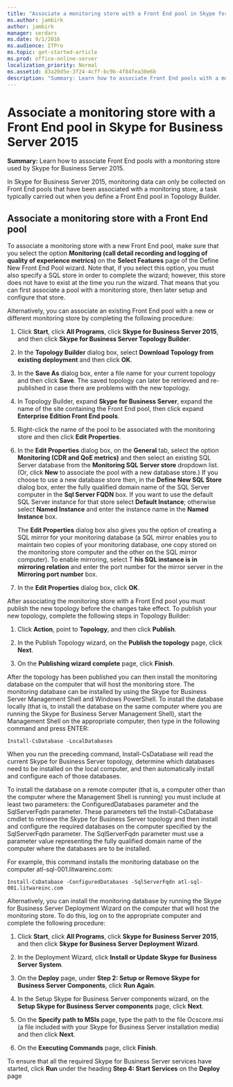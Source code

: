 ```yaml
---
title: "Associate a monitoring store with a Front End pool in Skype for Business Server 2015"
ms.author: jambirk
author: jambirk
manager: serdars
ms.date: 9/1/2016
ms.audience: ITPro
ms.topic: get-started-article
ms.prod: office-online-server
localization_priority: Normal
ms.assetid: d3a20d5e-3f24-4cff-bc9b-4f84fea30e6b
description: "Summary: Learn how to associate Front End pools with a monitoring store used by Skype for Business Server 2015."
---
```


# Associate a monitoring store with a Front End pool in Skype for Business Server 2015
 
**Summary:** Learn how to associate Front End pools with a monitoring store used by Skype for Business Server 2015.
  
In Skype for Business Server 2015, monitoring data can only be collected on Front End pools that have been associated with a monitoring store, a task typically carried out when you define a Front End pool in Topology Builder.
  
## Associate a monitoring store with a Front End pool

 To associate a monitoring store with a new Front End pool, make sure that you select the option **Monitoring (call detail recording and logging of quality of experience metrics)** on the **Select Features** page of the Define New Front End Pool wizard. Note that, if you select this option, you must also specify a SQL store in order to complete the wizard; however, this store does not have to exist at the time you run the wizard. That means that you can first associate a pool with a monitoring store, then later setup and configure that store.
  
Alternatively, you can associate an existing Front End pool with a new or different monitoring store by completing the following procedure:
  
1. Click **Start**, click **All Programs**, click **Skype for Business Server 2015**, and then click **Skype for Business Server Topology Builder**.
    
2. In the **Topology Builder** dialog box, select **Download Topology from existing deployment** and then click **OK**.
    
3. In the **Save As** dialog box, enter a file name for your current topology and then click **Save**. The saved topology can later be retrieved and re-published in case there are problems with the new topology.
    
4. In Topology Builder, expand **Skype for Business Server**, expand the name of the site containing the Front End pool, then click expand **Enterprise Edition Front End pools**.
    
5. Right-click the name of the pool to be associated with the monitoring store and then click **Edit Properties**.
    
6. In the **Edit Properties** dialog box, on the **General** tab, select the option **Monitoring (CDR and QoE metrics)** and then select an existing SQL Server database from the **Monitoring SQL Server store** dropdown list. (Or, click **New** to associate the pool with a new database store.) If you choose to use a new database store then, in the **Define New SQL Store** dialog box, enter the fully qualified domain name of the SQL Server computer in the **Sql Server FQDN** box. If you want to use the default SQL Server instance for that store select **Default Instance**; otherwise select **Named Instance** and enter the instance name in the **Named Instance** box.
    
    The **Edit Properties** dialog box also gives you the option of creating a SQL mirror for your monitoring database (a SQL mirror enables you to maintain two copies of your monitoring database, one copy stored on the monitoring store computer and the other on the SQL mirror computer). To enable mirroring, select T **his SQL instance is in mirroring relation** and enter the port number for the mirror server in the **Mirroring port number** box.
    
7. In the **Edit Properties** dialog box, click **OK**.
    
After associating the monitoring store with a Front End pool you must publish the new topology before the changes take effect. To publish your new topology, complete the following steps in Topology Builder:
  
1. Click **Action**, point to **Topology**, and then click **Publish**.
    
2. In the Publish Topology wizard, on the **Publish the topology** page, click **Next**.
    
3. On the **Publishing wizard complete** page, click **Finish**.
    
After the topology has been published you can then install the monitoring database on the computer that will host the monitoring store. The monitoring database can be installed by using the Skype for Business Server Management Shell and Windows PowerShell. To install the database locally (that is, to install the database on the same computer where you are running the Skype for Business Server Management Shell), start the Management Shell on the appropriate computer, then type in the following command and press ENTER:
  
```
Install-CsDatabase -LocalDatabases
```

When you run the preceding command, Install-CsDatabase will read the current Skype for Business Server topology, determine which databases need to be installed on the local computer, and then automatically install and configure each of those databases.
  
To install the database on a remote computer (that is, a computer other than the computer where the Management Shell is running) you must include at least two parameters: the ConfiguredDatabases parameter and the SqlServerFqdn parameter. These parameters tell the Install-CsDatabase cmdlet to retrieve the Skype for Business Server topology and then install and configure the required databases on the computer specified by the SqlServerFqdn parameter. The SqlServerFqdn parameter must use a parameter value representing the fully qualified domain name of the computer where the databases are to be installed.
  
For example, this command installs the monitoring database on the computer atl-sql-001.litwareinc.com:
  
```
Install-CsDatabase -ConfiguredDatabases -SqlServerFqdn atl-sql-001.litwareinc.com
```

Alternatively, you can install the monitoring database by running the Skype for Business Server Deployment Wizard on the computer that will host the monitoring store. To do this, log on to the appropriate computer and complete the following procedure:
  
1. Click **Start**, click **All Programs**, click **Skype for Business Server 2015**, and then click **Skype for Business Server Deployment Wizard**.
    
2. In the Deployment Wizard, click **Install or Update Skype for Business Server System**.
    
3. On the **Deploy** page, under **Step 2: Setup or Remove Skype for Business Server Components**, click **Run Again**.
    
4. In the Setup Skype for Business Server components wizard, on the **Setup Skype for Business Server components** page, click **Next**.
    
5. On the **Specify path to MSIs** page, type the path to the file Ocscore.msi (a file included with your Skype for Business Server installation media) and then click **Next**.
    
6. On the **Executing Commands** page, click **Finish**.
    
To ensure that all the required Skype for Business Server services have started, click **Run** under the heading **Step 4: Start Services** on the **Deploy** page
  

